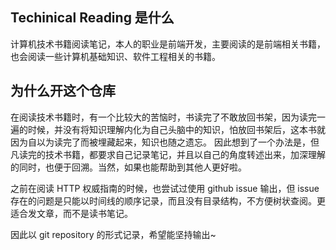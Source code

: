 ## Techinical Reading 是什么
计算机技术书籍阅读笔记，本人的职业是前端开发，主要阅读的是前端相关书籍，也会阅读一些计算机基础知识、软件工程相关的书籍。

## 为什么开这个仓库

在阅读技术书籍时，有一个比较大的苦恼时，书读完了不敢放回书架，因为读完一遍的时候，并没有将知识理解内化为自己头脑中的知识，怕放回书架后，这本书就因为自以为读完了而被埋藏起来，知识也随之遗忘。
因此想到了一个办法是，但凡读完的技术书籍，都要求自己记录笔记，并且以自己的角度转述出来，加深理解的同时，也便于回溯。当然，如果也能帮助到其他人更好啦。

之前在阅读 HTTP 权威指南的时候，也尝试过使用 github issue 输出，但 issue 存在的问题是只能以时间线的顺序记录，而且没有目录结构，不方便树状查阅。更适合发文章，而不是读书笔记。

因此以 git repository 的形式记录，希望能坚持输出~